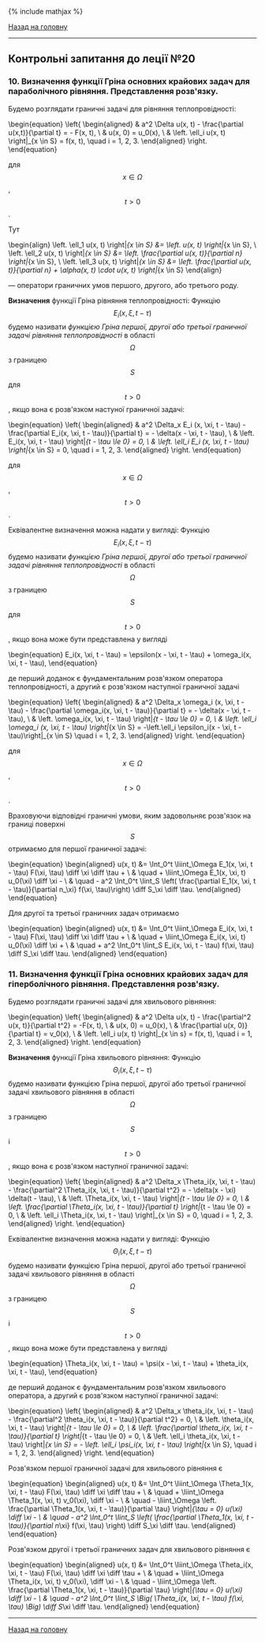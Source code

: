 <!--DEBUG-->

{% include mathjax %}

[Назад на головну](../README.md)

---

## Контрольні запитання до леції №20

### 10. Визначення функції Гріна основних крайових задач для параболічного рівняння. Представлення розв'язку. 

Будемо розглядати граничні задачі для рівняння теплопровідності:

\begin{equation}
	\left\{
		\begin{aligned}
			& a^2 \Delta u(x, t) - \frac{\partial u(x,t)}{\partial t} = - F(x, t), \\
			& u(x, 0) = u_0(x), \\
			& \left. \ell_i u(x, t) \right|_{x \in S} = f(x, t), \quad i = 1, 2, 3.
		\end{aligned}
	\right.
\end{equation}

для $$x \in \Omega$$, $$t > 0$$.

Тут 

\begin{align}
	\left. \ell_1 u(x, t) \right|_{x \in S} &= \left. u(x, t) \right|_{x \in S}, \\
	\left. \ell_2 u(x, t) \right|_{x \in S} &= \left. \frac{\partial u(x, t)}{\partial n} \right|_{x \in S}, \\
	\left. \ell_3 u(x, t) \right|_{x \in S} &= \left. \frac{\partial u(x, t)}{\partial n} + \alpha(x, t) \cdot u(x, t) \right|_{x \in S}
\end{align}

&mdash; оператори граничних умов першого, другого, або третього роду.

**Визначення** функції Гріна рівняння теплопровідності: Функцію $$E_i (x, \xi, t - \tau)$$ будемо називати _функцією Гріна першої, другої або третьої граничної задачі рівняння теплопровідності_ в області $$\Omega$$ з границею $$S$$ для $$t > 0$$, якщо вона є розв'язком настуної граничної задачі:

\begin{equation}
	\left\{
		\begin{aligned}
			& a^2 \Delta_x E_i (x, \xi, t - \tau) - \frac{\partial E_i(x, \xi, t - \tau)}{\partial t} = - \delta(x - \xi, t - \tau), \\
			& \left. E_i(x, \xi, t - \tau) \right|_{t - \tau \le 0} = 0, \\
			& \left. \ell_i E_i (x, \xi, t - \tau) \right|_{x \in S} = 0, \quad i = 1, 2, 3.
		\end{aligned}
	\right.
\end{equation}

для $$x \in \Omega$$, $$t > 0$$.

Еквівалентне визначення можна надати у вигляді: Функцію $$E_i (x, \xi, t - \tau)$$ будемо називати _функцією Гріна першої, другої або третьої граничної задачі рівняння теплопровідності_ в області $$\Omega$$ з границею $$S$$ для $$t > 0$$, якщо вона може бути представлена у вигляді

\begin{equation}
	E_i(x, \xi, t - \tau) = \epsilon(x - \xi, t - \tau) + \omega_i(x, \xi, t - \tau),
\end{equation}

де перший доданок є фундаментальним розв'язком оператора теплопровідності, а другий є розв'язком наступної граничної задачі

\begin{equation}
	\left\{
		\begin{aligned}
			& a^2 \Delta_x \omega_i (x, \xi, t - \tau) - \frac{\partial \omega_i(x, \xi, t - \tau)}{\partial t} = - \delta(x - \xi, t - \tau), \\
			& \left. \omega_i(x, \xi, t - \tau) \right|_{t - \tau \le 0} = 0, \\
			& \left. \ell_i \omega_i (x, \xi, t - \tau) \right|_{x \in S} = -\left.\ell_i \epsilon_i(x - \xi, t - \tau)\right|_{x \in S} \quad i = 1, 2, 3.
		\end{aligned}
	\right.
\end{equation}

для $$x \in \Omega$$, $$t > 0$$.

Враховуючи відповідні граничні умови, яким задовольняє розв'язок на границі поверхні $$S$$ отримаємо для першої граничної задачі:

\begin{equation}
	\begin{aligned}
		u(x, t) &= \Int_0^t \Iiint_\Omega E_1(x, \xi, t - \tau) F(\xi, \tau) \diff \xi \diff \tau + \\
		& \quad + \Iiint_\Omega E_1(x, \xi, t) u_0(\xi) \diff \xi - \\
		& \quad - a^2 \Int_0^t \Iint_S \left( \frac{\partial E_1(x, \xi, t - \tau)}{\partial n_\xi} f(\xi, \tau)\right) \diff S_\xi \diff \tau.
	\end{aligned}
\end{equation}

Для другої та третьої граничних задач отримаємо 

\begin{equation}
	\begin{aligned}
		u(x, t) &= \Int_0^t \Iiint_\Omega E_i(x, \xi, t - \tau) F(\xi, \tau) \diff \xi \diff \tau + \\
		& \quad + \Iiint_\Omega E_i(x, \xi, t) u_0(\xi) \diff \xi + \\
		& \quad + a^2 \Int_0^t \Iint_S E_i(x, \xi, t - \tau) f(\xi, \tau) \diff S_\xi \diff \tau.
	\end{aligned}
\end{equation}

### 11. Визначення функції Гріна основних крайових задач для гіперболічного рівняння. Представлення розв'язку. 

Будемо розглядати граничні задачі для хвильового рівняння:

\begin{equation}
	\left\{
		\begin{aligned}
			& a^2 \Delta u(x, t) - \frac{\partial^2 u(x, t)}{\partial t^2} = -F(x, t), \\
			& u(x, 0) = u_0(x), \\
			& \frac{\partial u(x, 0)}{\partial t} = v_0(x), \\
			& \left. \ell_i u(x, t) \right|_{x \in s} = f(x, t), \quad i = 1, 2, 3.
		\end{aligned}
	\right.
\end{equation}

**Визначення** функції Гріна хвильового рівняння: Функцію $$\Theta_i(x, \xi, t - \tau)$$ будемо називати функцією Гріна першої, другої або третьої граничної задачі хвильового рівняння в області $$\Omega$$ з границею $$S$$ і $$t > 0$$, якщо вона є розв'язком наступної граничної задачі:

\begin{equation}
	\left\{
		\begin{aligned}
			& a^2 \Delta_x \Theta_i(x, \xi, t - \tau) - \frac{\partial^2 \Theta_i(x, \xi, t - \tau)}{\partial t^2} = - \delta(x - \xi) \delta(t - \tau), \\
			& \left. \Theta_i(x, \xi, t - \tau) \right|_{t - \tau \le 0} = 0, \\
			& \left. \frac{\partial \Theta_i(x, \xi, t - \tau)}{\partial t} \right|_{t - \tau \le 0} = 0, \\
			& \left. \ell_i \Theta_i(x, \xi, t - \tau) \right|_{x \in S} = 0, \quad i = 1, 2, 3.
		\end{aligned}
	\right.
\end{equation}

Еквівалентне визначення можна надати у вигляді: Функцію $$\Theta_i(x, \xi, t - \tau)$$ будемо називати функцією Гріна першої, другої або третьої граничної задачі хвильового рівняння в області $$\Omega$$ з границею $$S$$ і $$t > 0$$, якщо вона може бути представлена у вигляді

\begin{equation}
	\Theta_i(x, \xi, t - \tau) = \psi(x - \xi, t - \tau) + \theta_i(x, \xi, t - \tau),
\end{equation}

де перший доданок є фундаментальним розв'язком хвильового оператора, а другий є розв'язком наступної граничної задачі:

\begin{equation}
	\left\{
		\begin{aligned}
			& a^2 \Delta_x \theta_i(x, \xi, t - \tau) - \frac{\partial^2 \theta_i(x, \xi, t - \tau)}{\partial t^2} = 0, \\
			& \left. \theta_i(x, \xi, t - \tau) \right|_{t - \tau \le 0} = 0, \\
			& \left. \frac{\partial \theta_i(x, \xi, t - \tau)}{\partial t} \right|_{t - \tau \le 0} = 0, \\
			& \left. \ell_i \theta_i(x, \xi, t - \tau) \right|_{x \in S} = - \left. \ell_i \psi_i(x, \xi, t - \tau) \right|_{x \in S}, \quad i = 1, 2, 3.
		\end{aligned}
	\right.
\end{equation}

Розв'язком першої граничної задачі для хвильового рівняння є 

\begin{equation}
	\begin{aligned}
		u(x, t) &= \Int_0^t \Iiint_\Omega \Theta_1(x, \xi, t - \tau) F(\xi, \tau) \diff \xi \diff \tau + \\
		& \quad + \Iiint_\Omega \Theta_1(x, \xi, t) v_0(\xi), \diff \xi - \\
		& \quad - \Iiint_\Omega \left. \frac{\partial \Theta_1(x, \xi, t - \tau)}{\partial \tau} \right|_{\tau = 0} u(\xi) \diff \xi - \\
		& \quad - a^2 \Int_0^t \Iint_S \left( \frac{\partial \Theta_1(x, \xi, t - \tau)}{\partial n_\xi} f(\xi, \tau) \right) \diff S_\xi \diff \tau.
	\end{aligned}
\end{equation}

Розв'язком другої і третьої граничних задач для хвильового рівняння є 

\begin{equation}
	\begin{aligned}
		u(x, t) &= \Int_0^t \Iiint_\Omega \Theta_i(x, \xi, t - \tau) F(\xi, \tau) \diff \xi \diff \tau + \\
		& \quad + \Iiint_\Omega \Theta_i(x, \xi, t) v_0(\xi), \diff \xi - \\
		& \quad - \Iiint_\Omega \left. \frac{\partial \Theta_1(x, \xi, t - \tau)}{\partial \tau} \right|_{\tau = 0} u(\xi) \diff \xi - \\
		& \quad - a^2 \Int_0^t \Iint_S \Big( \Theta_i(x, \xi, t - \tau) f(\xi, \tau) \Big) \diff S_\xi \diff \tau.
	\end{aligned}
\end{equation}

---

[Назад на головну](../README.md)
